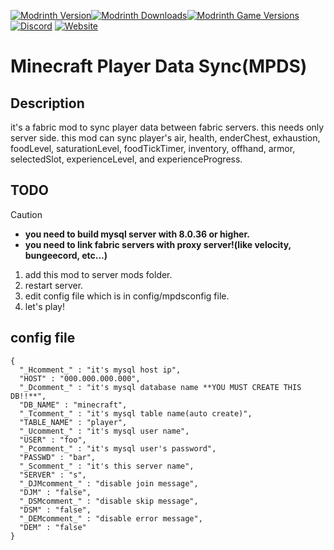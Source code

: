 [![Modrinth Version](https://img.shields.io/modrinth/v/yJXF9ZSx?logo=modrinth&color=1bd768)![Modrinth Downloads](https://img.shields.io/modrinth/dt/yJXF9ZSx?logo=modrinth&color=1bd768)![Modrinth Game Versions](https://img.shields.io/modrinth/game-versions/yJXF9ZSx?logo=modrinth&color=1bd768)](https://modrinth.com/mod/mpds)
[![Discord](https://img.shields.io/discord/1241236305741090836?logo=discord&color=5765f2)](https://discord.gg/352Cdy8MjV)
[![Website](https://img.shields.io/website?url=https%3A%2F%2Flit.link%2Fadmin%2Fcreator&up_message=Nekozuki0509&label=litlink&color=9594f9)](https://lit.link/nekozuki0509)

# Minecraft Player Data Sync(MPDS)
## Description
it's a fabric mod to sync player data between fabric servers. this needs only server side. this mod can sync player's air, health, enderChest, exhaustion, foodLevel, saturationLevel, foodTickTimer, inventory, offhand, armor, selectedSlot, experienceLevel, and experienceProgress. 
## TODO
> [!CAUTION]
> - **you need to build mysql server with 8.0.36 or higher.**
> - **you need to link fabric servers with proxy server!(like velocity, bungeecord, etc...)**
1. add this mod to server mods folder.
1. restart server.
1. edit config file which is in config/mpdsconfig file.
1. let's play!
## config file
```
{
  "_Hcomment_" : "it's mysql host ip",
  "HOST" : "000.000.000.000",
  "_Dcomment_" : "it's mysql database name **YOU MUST CREATE THIS DB!!**",
  "DB_NAME" : "minecraft",
  "_Tcomment_" : "it's mysql table name(auto create)",
  "TABLE_NAME" : "player",
  "_Ucomment_" : "it's mysql user name",
  "USER" : "foo",
  "_Pcomment_" : "it's mysql user's password",
  "PASSWD" : "bar",
  "_Scomment_" : "it's this server name",
  "SERVER" : "s",
  "_DJMcomment_" : "disable join message",
  "DJM" : "false",
  "_DSMcomment_" : "disable skip message",
  "DSM" : "false",
  "_DEMcomment_" : "disable error message",
  "DEM" : "false"
}
```
